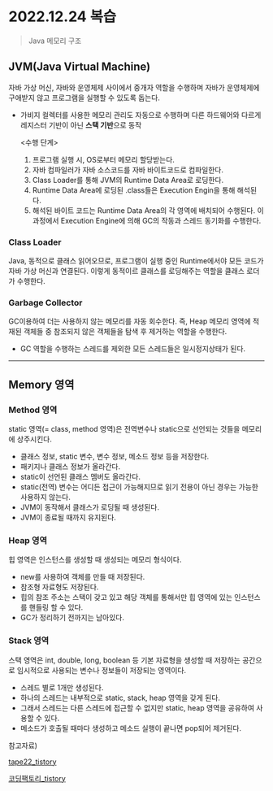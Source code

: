 # 2022.12.24 복습
>Java 메모리 구조

## JVM(Java Virtual Machine)
자바 가상 머신, 자바와 운영체제 사이에서 중개자 역할을 수행하며 자바가 운영체제에 구애받지 않고 프로그램을 실행할 수 있도록 돕는다.
- 가비지 컬렉터를 사용한 메모리 관리도 자동으로 수행하며 다른 하드웨어와 다르게 레지스터 기반이 아닌 **스택 기반**으로 동작
  
  <수행 단계>
  1. 프로그램 실행 시, OS로부터 메모리 할당받는다.
  2. 자바 컴파일러가 자바 소스코드를 자바 바이트코드로 컴파일한다.
  3. Class Loader를 통해 JVM의 Runtime Data Area로 로딩한다.
  4. Runtime Data Area에 로딩된 .class들은 Execution Engin을 통해 해석된다.
  5. 해석된 바이트 코드는 Runtime Data Area의 각 영역에 배치되어 수행된다. 이 과정에서 Execution Engine에 의해 GC의 작동과 스레드 동기화를 수행한다.

### Class Loader
Java, 동적으로 클래스 읽어오므로, 프로그램이 실행 중인 Runtime에서야 모든 코드가 자바 가상 머신과 연결된다.
이렇게 동적이르 클래스를 로딩해주는 역할을 클래스 로더가 수행한다.

### Garbage Collector
GC이용하여 더는 사용하지 않는 메모리를 자동 회수한다. 즉, Heap 메모리 영역에 적재된 객체들 중 참조되지 않은 객체들을 탐색 후 제거하는 역할을 수행한다.
- GC 역할을 수행하는 스레드를 제외한 모든 스레드들은 일시정지상태가 된다.
  
---

## Memory 영역
### Method 영역
static 영역(= class, method 영역)은 전역변수나 static으로 선언되는 것들을 메모리에 상주시킨다. 
- 클래스 정보, static 변수, 변수 정보, 메소드 정보 등을 저장한다.
- 패키지나 클래스 정보가 올라간다.
- static이 선언된 클래스 멤버도 올라간다.
- static(전역) 변수는 어디든 접근이 가능해지므로 읽기 전용이 아닌 경우는 가능한 사용하지 않는다.
- JVM이 동작해서 클래스가 로딩될 때 생성된다.
- JVM이 종료될 때까지 유지된다.
  
### Heap 영역
힙 영역은 인스턴스를 생성할 때 생성되는 메모리 형식이다.
- new를 사용하여 객체를 만들 때 저장된다.
- 참조형 자료형도 저장된다.
- 힙의 참조 주소는 스택이 갖고 있고 해당 객체를 통해서만 힙 영역에 있는 인스턴스를 핸들링 할 수 있다.
- GC가 정리하기 전까지는 남아있다.

### Stack 영역
스택 영역은 int, double, long, boolean 등 기본 자료형을 생성할 때 저장하는 공간으로 임시적으로 사용되는 변수나 정보들이 저장되는 영역이다.
- 스레드 별로 1개만 생성된다.
- 하나의 스레드는 내부적으로 static, stack, heap 영역을 갖게 된다.
- 그래서 스레드는 다른 스레드에 접근할 수 없지만 static, heap 영역을 공유하여 사용할 수 있다.
- 메소드가 호출될 때마다 생성하고 메소드 실행이 끝나면 pop되어 제거된다.


참고자료)

[tape22_tistory](https://tape22.tistory.com/28)

[코딩팩토리_tistory](https://coding-factory.tistory.com/828)

